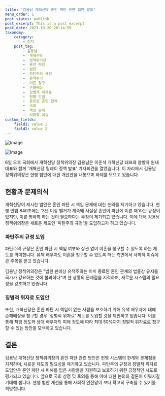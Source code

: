 ```yaml
---
title: '김용남 개혁신당 혼인 파탄 관련 법안 발의'
menu_order: 1
post_status: publish
post_excerpt: This is a post excerpt
post_date: 2023-10-20 20:14:59
taxonomy:
    category:
        - 정치
    post_tag:
        - 김용남
        -  개혁신당
        -  정책위의장
        -  혼인 파탄
        -  법안
        -  파탄주의 규정
        -  유책주의
        -  이혼 청구
        -  손해배상
        -  징벌적 위자료
        -  현행 민법
        -  종료된 혼인 관계
        -  국회
        -  책임 문제
        -  사회적 이슈
custom_fields:
    field1: value 1
    field2: value 2
---
```


![Image](https://imgnews.pstatic.net/image/021/2024/02/06/0002620161_001_20240206204002901.jpg?type=w647)

![Image](https://imgnews.pstatic.net/image/021/2024/02/06/0002620161_002_20240206204002917.jpg?type=w647)


6일 오후 국회에서 개혁신당 정책위의장 김용남은 이준석 개혁신당 대표와 양향자 원내대표와 함께 '개혁신당 릴레이 정책 발표' 기자회견을 열었습니다. 이 자리에서 김용남 정책위의장은 현행 법안에 대한 개선안을 내놓으며 화제를 모으고 있습니다.

## 현황과 문제의식

개혁신당이 제시한 법안은 혼인 파탄 시 책임 문제에 대한 논의를 제기하고 있습니다. 현행 민법 840조에는 '3년 이상 별거가 계속돼 사실상 혼인이 파탄에 이른 때'라는 규정이 있지만, 이를 명확히 하는 것이 필요하다는 주장이 제기되고 있습니다. 이에 대해 김용남 정책위의장은 새로운 제도인 '파탄주의 규정'을 도입하고자 하고 있습니다.

### 파탄주의 규정 도입

파탄주의 규정은 혼인 파탄 시 책임 여부와 상관 없이 이혼을 청구할 수 있도록 하는 제도를 의미합니다. 유책 배우자도 이혼을 청구할 수 있도록 하는 측면에서 사회적 이슈에 큰 주목을 받고 있습니다.

김용남 정책위의장은 "법원 판례상 유책주의는 이미 종료된 혼인 관계의 법률상 유지를 국가가 강요하는 것에 불과하다"며 현 상황의 문제점을 지적하며, 새로운 시스템의 필요성을 강조하고 있습니다.

### 징벌적 위자료 도입안

또한, 개혁신당은 혼인 파탄 시 책임이 없는 사람을 보호하기 위해 유책 배우자에 대해 손해배상을 청구할 경우 '징벌적 위자료' 제도를 도입할 것을 제안하고 있습니다. 이를 통해 책임 정도와 상대 배우자의 피해 정도에 따라 최대 50%까지 징벌적 위자료로 청구할 수 있는 방안을 모색하고 있습니다.

## 결론

김용남 개혁신당 정책위의장의 혼인 파탄 관련 법안은 현행 시스템의 한계와 문제점을 지적하며, 새로운 제도의 필요성을 제기하고 있습니다. 파탄주의 규정과 징벌적 위자료 도입안은 혼인 파탄 시 피해를 입은 사람들을 지원하고 보호하기 위한 긍정적인 시도로 평가되고 있습니다. 앞으로 국회 상정 및 토의를 통해 이에 대한 논의와 결론이 이뤄지길 기대해 봅니다. 현행 법안 개선을 통해 사회적 안전망이 보다 확고히 구축될 수 있기를 희망합니다.
